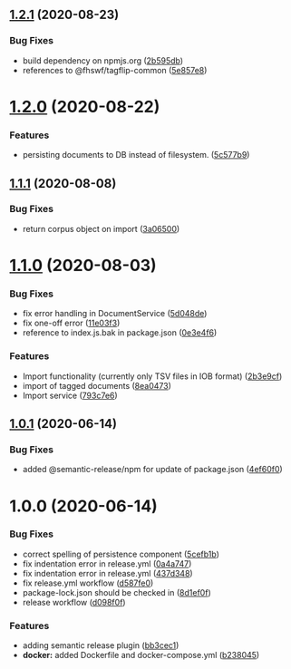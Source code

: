 ## [1.2.1](https://github.com/fhswf/tagflip-backend/compare/v1.2.0...v1.2.1) (2020-08-23)


### Bug Fixes

* build dependency on npmjs.org ([2b595db](https://github.com/fhswf/tagflip-backend/commit/2b595db5e4705ffb1c70f4e446d15cd9108e5df3))
* references to @fhswf/tagflip-common ([5e857e8](https://github.com/fhswf/tagflip-backend/commit/5e857e8b9bf765e56e066135769766a3801ab9da))

# [1.2.0](https://github.com/fhswf/tagflip-backend/compare/v1.1.1...v1.2.0) (2020-08-22)


### Features

* persisting documents to DB instead of filesystem. ([5c577b9](https://github.com/fhswf/tagflip-backend/commit/5c577b95b8b28cedc355fd66eb63c1a15118dec4))

## [1.1.1](https://github.com/fhswf/tagflip-backend/compare/v1.1.0...v1.1.1) (2020-08-08)


### Bug Fixes

* return corpus object on import ([3a06500](https://github.com/fhswf/tagflip-backend/commit/3a06500a76078e23ffcf2691a0bf23d5b7bfa570))

# [1.1.0](https://github.com/fhswf/tagflip-backend/compare/v1.0.1...v1.1.0) (2020-08-03)


### Bug Fixes

* fix error handling in DocumentService ([5d048de](https://github.com/fhswf/tagflip-backend/commit/5d048de8b4459b610b837d267a05c79611a6e0e9))
* fix one-off error ([11e03f3](https://github.com/fhswf/tagflip-backend/commit/11e03f32756ac00d82a76e1566509dbe0121dd85))
* reference to index.js.bak in package.json ([0e3e4f6](https://github.com/fhswf/tagflip-backend/commit/0e3e4f6a740a080458426da7db25f3013a3ba587))


### Features

* Import functionality (currently only TSV files in IOB format) ([2b3e9cf](https://github.com/fhswf/tagflip-backend/commit/2b3e9cf687dec23910506c0885f318afb668617b))
* import of tagged documents ([8ea0473](https://github.com/fhswf/tagflip-backend/commit/8ea0473c547d7da0251a772d1a640ec6e7a7587d))
* Import service ([793c7e6](https://github.com/fhswf/tagflip-backend/commit/793c7e66c154a2dab878931237faa3db3cf52253))

## [1.0.1](https://github.com/fhswf/tagflip-backend/compare/v1.0.0...v1.0.1) (2020-06-14)


### Bug Fixes

* added @semantic-release/npm for update of package.json ([4ef60f0](https://github.com/fhswf/tagflip-backend/commit/4ef60f0e6b62728bc25086433122165c42bdde02))

# 1.0.0 (2020-06-14)


### Bug Fixes

* correct spelling of persistence component ([5cefb1b](https://github.com/fhswf/tagflip-backend/commit/5cefb1b3b3713694d8f4fe679f8b31e375960436))
* fix indentation error in release.yml ([0a4a747](https://github.com/fhswf/tagflip-backend/commit/0a4a7473e4dd4d0aa07890d816e2095112daa66f))
* fix indentation error in release.yml ([437d348](https://github.com/fhswf/tagflip-backend/commit/437d34843af77d64ff701d60e7a7c3ddec5704ba))
* fix release.yml workflow ([d587fe0](https://github.com/fhswf/tagflip-backend/commit/d587fe081b4290bc3dde6849ffa146272978e35a))
* package-lock.json should be checked in ([8d1ef0f](https://github.com/fhswf/tagflip-backend/commit/8d1ef0f071c2927de930c2e0062fa58c7c73cb01))
* release workflow ([d098f0f](https://github.com/fhswf/tagflip-backend/commit/d098f0f3d3eb444845486162842a8d8d1beb594c))


### Features

* adding semantic release plugin ([bb3cec1](https://github.com/fhswf/tagflip-backend/commit/bb3cec16b21e057e63dba42aa26d1325695c0638))
* **docker:** added Dockerfile and docker-compose.yml ([b238045](https://github.com/fhswf/tagflip-backend/commit/b2380452de647ea9b11d7dc65c4986b9060782a4))

